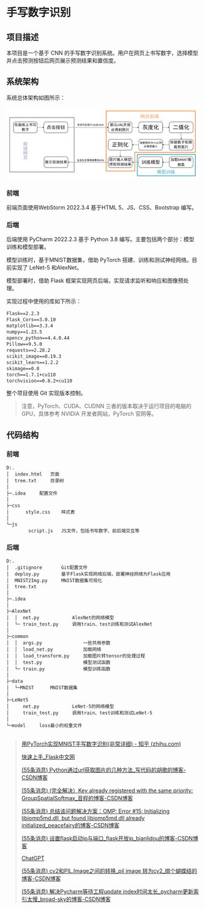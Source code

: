 # 手写数字识别

## 项目描述

本项目是一个基于 CNN 的手写数字识别系统。用户在网页上书写数字，选择模型并点击预测按钮后网页展示预测结果和置信度。

## 系统架构

系统总体架构如图所示：

![image-20230605114137173](https://raw.githubusercontent.com/landfallbox/Pictures/master/image-20230605114137173.png)

### 前端

前端页面使用WebStorm 2022.3.4 基于HTML 5、JS、CSS、Bootstrap 编写。

### 后端

后端使用 PyCharm 2022.2.3 基于 Python 3.8 编写。主要包括两个部分：模型训练和模型部署。

模型训练时，基于MNIST数据集，借助 PyTorch 搭建、训练和测试神经网络。目前实现了 LeNet-5 和AlexNet。

模型部署时，借助 Flask 框架实现网页后端，实现请求监听和响应和图像预处理。

实现过程中使用的库如下所示：

```
Flask==2.2.3
Flask_Cors==3.0.10
matplotlib==3.3.4
numpy==1.23.5
opencv_python==4.4.0.44
Pillow==9.5.0
requests==2.28.2
scikit_image==0.19.3
scikit_learn==1.2.2
skimage==0.0
torch==1.7.1+cu110
torchvision==0.8.2+cu110
```

整个项目使用 Git 实现版本控制。

> 注意，PyTorch、CUDA、CUDNN 三者的版本取决于运行项目的电脑的 GPU，具体参考 NVIDIA 开发者网站，PyTorch 官网等。

## 代码结构

### 前端

```
D:.
│  index.html	页面
│  tree.txt		目录树
│  
├─.idea		配置文件
│          
├─css
│      style.css	样式表
│      
└─js
        script.js	JS文件，包括书写数字、前后端交互等
```

### 后端

```
D:.
│  .gitignore		Git配置文件
│  deploy.py		基于Flask实现网络后端，部署神经网络为Flask应用
│  MNIST2Img.py		MNIST数据集可视化
│  tree.txt
│  
├─.idea		
│          
├─AlexNet
│  │  net.py			AlexNet的网络模型
│  └─ train_test.py		调用train、test训练和测试AlexNet
│          
├─common
│  │  args.py				一些共用参数
│  │  load_net.py			加载网络
│  │  load_transform.py		加载图片转tensor的处理过程
│  │  test.py				模型测试函数
│  └─ train.py				模型训练函数
│          
├─data
│  └─MNIST		MNIST数据集
│              
├─LeNet5
│     net.py			LeNet-5的网络模型
│     train_test.py		调用train、test训练和测试LeNet-5
│          
└─model		loss最小的权重文件
        
```

> [用PyTorch实现MNIST手写数字识别(非常详细) - 知乎 (zhihu.com)](https://zhuanlan.zhihu.com/p/137571225)
>
> [快速上手_Flask中文网](https://flask.net.cn/quickstart.html#quickstart)
>
> [(55条消息) Python通过url获取图片的几种方法_写代码的胡歌的博客-CSDN博客](https://blog.csdn.net/qq_37124237/article/details/80931894)
>
> [(55条消息) (完全解决）Key already registered with the same priority: GroupSpatialSoftmax_音程的博客-CSDN博客](https://blog.csdn.net/qq_43391414/article/details/120096029)
>
> [(55条消息) 总结该问题解决方案：OMP: Error #15: Initializing libiomp5md.dll, but found libiomp5md.dll already initialized_peacefairy的博客-CSDN博客](https://blog.csdn.net/peacefairy/article/details/110528012)
>
> [(55条消息) 设置flask启动ip与端口_flask开放ip_bianlidou的博客-CSDN博客](https://blog.csdn.net/weixin_44936542/article/details/107343627)
>
> [ChatGPT](https://chat.openai.com/chat)
>
> [(55条消息) cv2和PIL.Image之间的转换_pil image 转为cv2_绑个蝴蝶结的博客-CSDN博客](https://blog.csdn.net/qq_38153833/article/details/88060268)
>
> [(55条消息) 解决Pycharm等待工程update index时间太长_pycharm更新索引太慢_broad-sky的博客-CSDN博客](https://blog.csdn.net/qq_37164776/article/details/119281264)